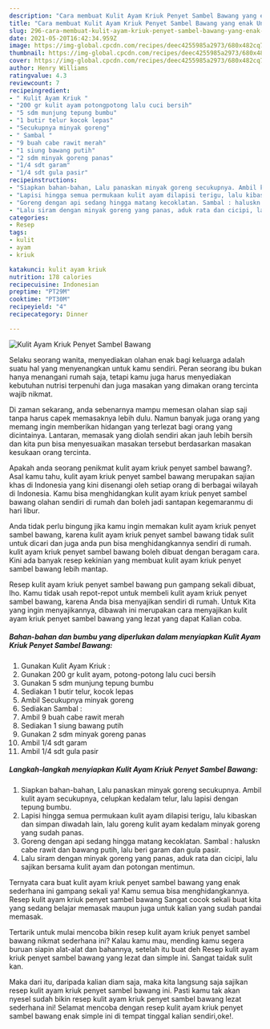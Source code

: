 ```yaml
---
description: "Cara membuat Kulit Ayam Kriuk Penyet Sambel Bawang yang enak Untuk Jualan"
title: "Cara membuat Kulit Ayam Kriuk Penyet Sambel Bawang yang enak Untuk Jualan"
slug: 296-cara-membuat-kulit-ayam-kriuk-penyet-sambel-bawang-yang-enak-untuk-jualan
date: 2021-05-20T16:42:34.959Z
image: https://img-global.cpcdn.com/recipes/deec4255985a2973/680x482cq70/kulit-ayam-kriuk-penyet-sambel-bawang-foto-resep-utama.jpg
thumbnail: https://img-global.cpcdn.com/recipes/deec4255985a2973/680x482cq70/kulit-ayam-kriuk-penyet-sambel-bawang-foto-resep-utama.jpg
cover: https://img-global.cpcdn.com/recipes/deec4255985a2973/680x482cq70/kulit-ayam-kriuk-penyet-sambel-bawang-foto-resep-utama.jpg
author: Henry Williams
ratingvalue: 4.3
reviewcount: 7
recipeingredient:
- " Kulit Ayam Kriuk "
- "200 gr kulit ayam potongpotong lalu cuci bersih"
- "5 sdm munjung tepung bumbu"
- "1 butir telur kocok lepas"
- "Secukupnya minyak goreng"
- " Sambal "
- "9 buah cabe rawit merah"
- "1 siung bawang putih"
- "2 sdm minyak goreng panas"
- "1/4 sdt garam"
- "1/4 sdt gula pasir"
recipeinstructions:
- "Siapkan bahan-bahan, Lalu panaskan minyak goreng secukupnya. Ambil kulit ayam secukupnya, celupkan kedalam telur, lalu lapisi dengan tepung bumbu."
- "Lapisi hingga semua permukaan kulit ayam dilapisi terigu, lalu kibaskan dan simpan diwadah lain, lalu goreng kulit ayam kedalam minyak goreng yang sudah panas."
- "Goreng dengan api sedang hingga matang kecoklatan. Sambal : haluskn cabe rawit dan bawang putih, lalu beri garam dan gula pasir."
- "Lalu siram dengan minyak goreng yang panas, aduk rata dan cicipi, lalu sajikan bersama kulit ayam dan potongan mentimun."
categories:
- Resep
tags:
- kulit
- ayam
- kriuk

katakunci: kulit ayam kriuk 
nutrition: 178 calories
recipecuisine: Indonesian
preptime: "PT29M"
cooktime: "PT30M"
recipeyield: "4"
recipecategory: Dinner

---
```



![Kulit Ayam Kriuk Penyet Sambel Bawang](https://img-global.cpcdn.com/recipes/deec4255985a2973/680x482cq70/kulit-ayam-kriuk-penyet-sambel-bawang-foto-resep-utama.jpg)

Selaku seorang wanita, menyediakan olahan enak bagi keluarga adalah suatu hal yang menyenangkan untuk kamu sendiri. Peran seorang ibu bukan hanya menangani rumah saja, tetapi kamu juga harus menyediakan kebutuhan nutrisi terpenuhi dan juga masakan yang dimakan orang tercinta wajib nikmat.

Di zaman  sekarang, anda sebenarnya mampu memesan olahan siap saji tanpa harus capek memasaknya lebih dulu. Namun banyak juga orang yang memang ingin memberikan hidangan yang terlezat bagi orang yang dicintainya. Lantaran, memasak yang diolah sendiri akan jauh lebih bersih dan kita pun bisa menyesuaikan masakan tersebut berdasarkan masakan kesukaan orang tercinta. 



Apakah anda seorang penikmat kulit ayam kriuk penyet sambel bawang?. Asal kamu tahu, kulit ayam kriuk penyet sambel bawang merupakan sajian khas di Indonesia yang kini disenangi oleh setiap orang di berbagai wilayah di Indonesia. Kamu bisa menghidangkan kulit ayam kriuk penyet sambel bawang olahan sendiri di rumah dan boleh jadi santapan kegemaranmu di hari libur.

Anda tidak perlu bingung jika kamu ingin memakan kulit ayam kriuk penyet sambel bawang, karena kulit ayam kriuk penyet sambel bawang tidak sulit untuk dicari dan juga anda pun bisa menghidangkannya sendiri di rumah. kulit ayam kriuk penyet sambel bawang boleh dibuat dengan beragam cara. Kini ada banyak resep kekinian yang membuat kulit ayam kriuk penyet sambel bawang lebih mantap.

Resep kulit ayam kriuk penyet sambel bawang pun gampang sekali dibuat, lho. Kamu tidak usah repot-repot untuk membeli kulit ayam kriuk penyet sambel bawang, karena Anda bisa menyajikan sendiri di rumah. Untuk Kita yang ingin menyajikannya, dibawah ini merupakan cara menyajikan kulit ayam kriuk penyet sambel bawang yang lezat yang dapat Kalian coba.

<!--inarticleads1-->

##### Bahan-bahan dan bumbu yang diperlukan dalam menyiapkan Kulit Ayam Kriuk Penyet Sambel Bawang:

1. Gunakan  Kulit Ayam Kriuk :
1. Gunakan 200 gr kulit ayam, potong-potong lalu cuci bersih
1. Gunakan 5 sdm munjung tepung bumbu
1. Sediakan 1 butir telur, kocok lepas
1. Ambil Secukupnya minyak goreng
1. Sediakan  Sambal :
1. Ambil 9 buah cabe rawit merah
1. Sediakan 1 siung bawang putih
1. Gunakan 2 sdm minyak goreng panas
1. Ambil 1/4 sdt garam
1. Ambil 1/4 sdt gula pasir




<!--inarticleads2-->

##### Langkah-langkah menyiapkan Kulit Ayam Kriuk Penyet Sambel Bawang:

1. Siapkan bahan-bahan, Lalu panaskan minyak goreng secukupnya. Ambil kulit ayam secukupnya, celupkan kedalam telur, lalu lapisi dengan tepung bumbu.
1. Lapisi hingga semua permukaan kulit ayam dilapisi terigu, lalu kibaskan dan simpan diwadah lain, lalu goreng kulit ayam kedalam minyak goreng yang sudah panas.
1. Goreng dengan api sedang hingga matang kecoklatan. Sambal : haluskn cabe rawit dan bawang putih, lalu beri garam dan gula pasir.
1. Lalu siram dengan minyak goreng yang panas, aduk rata dan cicipi, lalu sajikan bersama kulit ayam dan potongan mentimun.




Ternyata cara buat kulit ayam kriuk penyet sambel bawang yang enak sederhana ini gampang sekali ya! Kamu semua bisa menghidangkannya. Resep kulit ayam kriuk penyet sambel bawang Sangat cocok sekali buat kita yang sedang belajar memasak maupun juga untuk kalian yang sudah pandai memasak.

Tertarik untuk mulai mencoba bikin resep kulit ayam kriuk penyet sambel bawang nikmat sederhana ini? Kalau kamu mau, mending kamu segera buruan siapin alat-alat dan bahannya, setelah itu buat deh Resep kulit ayam kriuk penyet sambel bawang yang lezat dan simple ini. Sangat taidak sulit kan. 

Maka dari itu, daripada kalian diam saja, maka kita langsung saja sajikan resep kulit ayam kriuk penyet sambel bawang ini. Pasti kamu tak akan nyesel sudah bikin resep kulit ayam kriuk penyet sambel bawang lezat sederhana ini! Selamat mencoba dengan resep kulit ayam kriuk penyet sambel bawang enak simple ini di tempat tinggal kalian sendiri,oke!.

